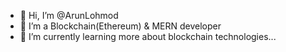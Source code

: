 - 👋 Hi, I’m @ArunLohmod
- 👀 I’m a Blockchain(Ethereum) & MERN developer
- 🌱 I’m currently learning more about blockchain technologies...


<!---
ArunLohmod/ArunLohmod is a ✨ special ✨ repository because its `README.md` (this file) appears on your GitHub profile.
You can click the Preview link to take a look at your changes.
--->
